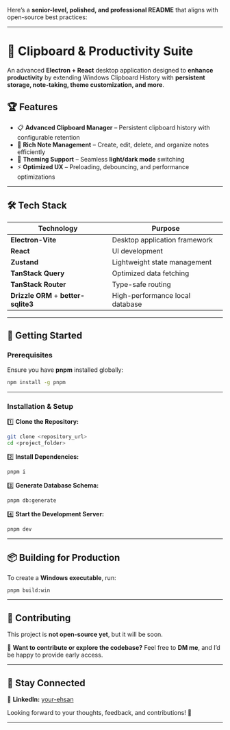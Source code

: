 Here’s a **senior-level, polished, and professional README** that aligns with open-source best practices:

---

# 🚀 **Clipboard & Productivity Suite**

An advanced **Electron + React** desktop application designed to **enhance productivity** by extending Windows Clipboard History with **persistent storage, note-taking, theme customization, and more**.

## 🏆 **Features**

- 📋 **Advanced Clipboard Manager** – Persistent clipboard history with configurable retention
- 📝 **Rich Note Management** – Create, edit, delete, and organize notes efficiently
- 🎨 **Theming Support** – Seamless **light/dark mode** switching
- ⚡ **Optimized UX** – Preloading, debouncing, and performance optimizations

---

## 🛠 **Tech Stack**

| Technology                           | Purpose                         |
| ------------------------------------ | ------------------------------- |
| **Electron-Vite**                    | Desktop application framework   |
| **React**                            | UI development                  |
| **Zustand**                          | Lightweight state management    |
| **TanStack Query**                   | Optimized data fetching         |
| **TanStack Router**                  | Type-safe routing               |
| **Drizzle ORM** + **better-sqlite3** | High-performance local database |

---

## 🚀 **Getting Started**

### **Prerequisites**

Ensure you have **pnpm** installed globally:

```sh
npm install -g pnpm
```

---

### **Installation & Setup**

1️⃣ **Clone the Repository:**

```sh
git clone <repository_url>
cd <project_folder>
```

2️⃣ **Install Dependencies:**

```sh
pnpm i
```

3️⃣ **Generate Database Schema:**

```sh
pnpm db:generate
```

4️⃣ **Start the Development Server:**

```sh
pnpm dev
```

---

## 📦 **Building for Production**

To create a **Windows executable**, run:

```sh
pnpm build:win
```

---

## 🤝 **Contributing**

This project is **not open-source yet**, but it will be soon.

📢 **Want to contribute or explore the codebase?** Feel free to **DM me**, and I’d be happy to provide early access.

---

## 🔗 **Stay Connected**

📌 **LinkedIn:** [your-ehsan](https://www.linkedin.com/in/your-ehsan/)

Looking forward to your thoughts, feedback, and contributions! 🚀

---
